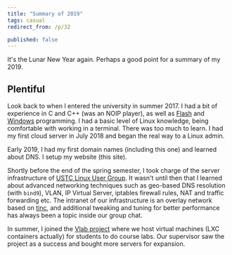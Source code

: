 ```yaml
---
title: "Summary of 2019"
tags: casual
redirect_from: /p/32

published: false
---
```


It's the Lunar New Year again. Perhaps a good point for a summary of my 2019.

## Plentiful

Look back to when I entered the university in summer 2017. I had a bit of experience in C and C++ (was an NOIP player), as well as [Flash](/project/SpaceRider) and [Windows](/project/TetrisAI) programming. I had a basic level of Linux knowledge, being comfortable with working in a terminal. There was too much to learn. I had my first cloud server in July 2018 and began the real way to a Linux admin.

Early 2019, I had my first domain names (including this one) and learned about DNS. I setup my website (this site).

Shortly before the end of the spring semester, I took charge of the server infrastructure of [USTC Linux User Group](https://lug.ustc.edu.cn/). It wasn't until then that I learned about advanced networking techniques such as geo-based DNS resolution (with `bind9`), VLAN, IP Virtual Server, iptables firewall rules, NAT and traffic forwarding etc. The intranet of our infrastructure is an overlay network based on [tinc][tinc], and additional tweaking and tuning for better performance has always been a topic inside our group chat.

In summer, I joined the [Vlab project](/project/vlab) where we host virtual machines (LXC containers actually) for students to do course labs. Our supervisor saw the project as a success and bought more servers for expansion.


  [tinc]: https://en.wikipedia.org/wiki/Tinc_(protocol)

